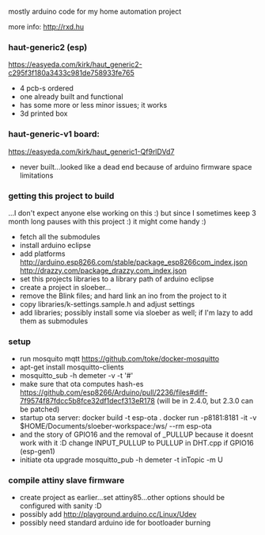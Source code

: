 mostly arduino code for my home automation project

more info:
http://rxd.hu

### haut-generic2 (esp)
https://easyeda.com/kirk/haut_generic2-c295f3f180a3433c981de758933fe765

* 4 pcb-s ordered
* one already built and functional
* has some more or less minor issues; it works
* 3d printed box

### haut-generic-v1 board:
https://easyeda.com/kirk/haut_generic1-Qf9rlDVd7

* never built...looked like a dead end because of arduino firmware space limitations


### getting this project to build

...I don't expect anyone else working on this :) but since I sometimes keep 3 month long pauses with this project :)
it might come handy :)

* fetch all the submodules
* install arduino eclipse
* add platforms
  http://arduino.esp8266.com/stable/package_esp8266com_index.json
  http://drazzy.com/package_drazzy.com_index.json
* set this projects libraries to a library path of arduino eclipse
* create a project in sloeber...
* remove the Blink files; and hard link an ino from the project to it
* copy libraries/k-settings.sample.h and adjust settings
* add libraries; possibly install some via sloeber as well; if I'm lazy to add them as submodules


### setup


* run mosquito mqtt https://github.com/toke/docker-mosquitto
* apt-get install mosquitto-clients
* mosquitto_sub -h demeter -v -t '#'
* make sure that ota computes hash-es
  https://github.com/esp8266/Arduino/pull/2236/files#diff-7f9574f87fdcc5b8fce32df1decf313eR178
  (will be in 2.4.0, but 2.3.0 can be patched)
* startup ota server:
  docker build -t esp-ota .
  docker run -p8181:8181 -it -v $HOME/Documents/sloeber-workspace:/ws/ --rm esp-ota
* and the story of GPIO16 and the removal of _PULLUP because it doesnt work with it :D
  change INPUT_PULLUP to PULLUP in DHT.cpp if GPIO16 (esp-gen1)
* initiate ota upgrade
  mosquitto_pub -h demeter -t inTopic -m U


### compile attiny slave firmware

* create project as earlier...set attiny85...other options should be configured with sanity :D
* possibly add http://playground.arduino.cc/Linux/Udev
* possibly need standard arduino ide for bootloader burning

